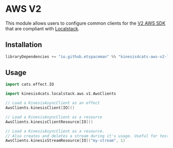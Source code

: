 # AWS V2

This module allows users to configure common clients for the [V2 AWS SDK](https://docs.aws.amazon.com/sdk-for-java/latest/developer-guide/home.html) that are compliant with [Localstack](https://localstack.cloud/).

## Installation

```scala
libraryDependencies += "io.github.etspaceman" %% "kinesis4cats-aws-v2-localstack" % "@VERSION@"
```

## Usage

```scala mdoc:compile-only
import cats.effect.IO

import kinesis4cats.localstack.aws.v1.AwsClients

// Load a KinesisAsyncClient as an effect
AwsClients.kinesisClient[IO]()

// Load a KinesisAsyncClient as a resource
AwsClients.kinesisClientResource[IO]()

// Load a KinesisAsyncClient as a resource.
// Also creates and deletes a stream during it's usage. Useful for tests.
AwsClients.kinesisStreamResource[IO]("my-stream", 1)
```

